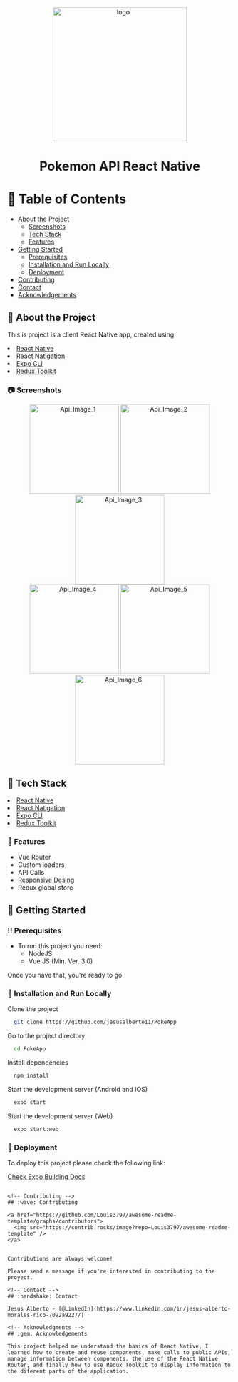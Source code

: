 <div align="center">
  <img src="https://github.com/jesusalberto11/PokeApp/blob/main/assets/poke-logo.png" alt="logo" width="300" height="auto" />
  <h1>Pokemon API React Native</h1>  
</div>

<!-- Table of Contents -->
# :notebook_with_decorative_cover: Table of Contents

- [About the Project](#star2-about-the-project)
  * [Screenshots](#camera-screenshots)
  * [Tech Stack](#space_invader-tech-stack)
  * [Features](#dart-features)
- [Getting Started](#toolbox-getting-started)
  * [Prerequisites](#bangbang-prerequisites)  
  * [Installation and Run Locally](#running-installation-and-run-locally)
  * [Deployment](#triangular_flag_on_post-deployment)
- [Contributing](#wave-contributing)
- [Contact](#handshake-contact)
- [Acknowledgements](#gem-acknowledgements)


<!-- About the Project -->
## :star2: About the Project

This is project is a client React Native app, created using:

<li><a href="https://reactnative.dev/">React Native</a></li>
<li><a href="https://reactnavigation.org/">React Natigation</a></li>
<li><a href="https://docs.expo.dev/">Expo CLI</a></li>
<li><a href="https://redux-toolkit.js.org/">Redux Toolkit</a></li>

<!-- Screenshots -->
### :camera: Screenshots

<div align="center"> 
  <img src="https://github.com/jesusalberto11/PokeApp/blob/main/assets/app-img-1.jpg" alt="Api_Image_1" width="200" height="auto" />
  <img src="https://github.com/jesusalberto11/PokeApp/blob/main/assets/app-img-2.jpg" alt="Api_Image_2" width="200" height="auto" />
  <img src="https://github.com/jesusalberto11/PokeApp/blob/main/assets/app-img-3.jpg" alt="Api_Image_3" width="200" height="auto" />
</div>

<div align="center"> 
  <img src="https://github.com/jesusalberto11/PokeApp/blob/main/assets/app-img-4.jpg" alt="Api_Image_4" width="200" height="auto" />
  <img src="https://github.com/jesusalberto11/PokeApp/blob/main/assets/app-img-5.jpg" alt="Api_Image_5" width="200" height="auto" />
  <img src="https://github.com/jesusalberto11/PokeApp/blob/main/assets/app-img-6.jpg" alt="Api_Image_6" width="200" height="auto" />
</div>

<!-- TechStack -->
## :space_invader: Tech Stack

<li><a href="https://reactnative.dev/">React Native</a></li>
<li><a href="https://reactnavigation.org/">React Natigation</a></li>
<li><a href="https://docs.expo.dev/">Expo CLI</a></li>
<li><a href="https://redux-toolkit.js.org/">Redux Toolkit</a></li>

<!-- Features -->
### :dart: Features

- Vue Router
- Custom loaders
- API Calls
- Responsive Desing
- Redux global store

<!-- Getting Started -->
## 	:toolbox: Getting Started

<!-- Prerequisites -->
### :bangbang: Prerequisites

- To run this project you need:
  * NodeJS
  * Vue JS (Min. Ver. 3.0)

Once you have that, you're ready to go

<!-- Installation and Run Locally -->
### :running: Installation and Run Locally

Clone the project

```bash
  git clone https://github.com/jesusalberto11/PokeApp
```

Go to the project directory

```bash
  cd PokeApp
```

Install dependencies

```bash
  npm install
```

Start the development server (Android and IOS)

```bash
  expo start
```

Start the development server (Web)

```bash
  expo start:web
```

<!-- Deployment -->
### :triangular_flag_on_post: Deployment

To deploy this project please check the following link:

<a href="https://docs.expo.dev/build/setup/" target="_SEJ" rel="”noreferrer”"> Check Expo Building Docs</a>
```

<!-- Contributing -->
## :wave: Contributing

<a href="https://github.com/Louis3797/awesome-readme-template/graphs/contributors">
  <img src="https://contrib.rocks/image?repo=Louis3797/awesome-readme-template" />
</a>


Contributions are always welcome!

Please send a message if you're interested in contributing to the proyect.

<!-- Contact -->
## :handshake: Contact

Jesus Alberto - [@LinkedIn](https://www.linkedin.com/in/jesus-alberto-morales-rico-7092a9227/)

<!-- Acknowledgments -->
## :gem: Acknowledgements

This project helped me understand the basics of React Native, I learned how to create and reuse components, make calls to public APIs, manage information between components, the use of the React Native Router, and finally how to use Redux Toolkit to display information to the diferent parts of the application.
